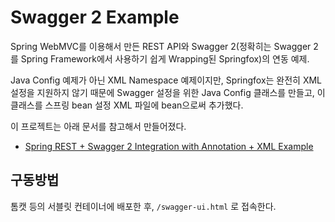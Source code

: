 # Swagger 2 Example

Spring WebMVC를 이용해서 만든 REST API와 Swagger 2(정확히는 Swagger 2를 Spring Framework에서 사용하기 쉽게 Wrapping된 Springfox)의 연동 예제.

Java Config 예제가 아닌 XML Namespace 예제이지만, Springfox는 완전히 XML 설정을 지원하지 않기 때문에 Swagger 설정을 위한 Java Config 클래스를 만들고, 이 클래스를 스프링 bean 설정 XML 파일에 bean으로써 추가했다.

이 프로젝트는 아래 문서를 참고해서 만들어졌다.

  * [Spring REST + Swagger 2 Integration with Annotation + XML Example](https://www.concretepage.com/spring-4/spring-rest-swagger-2-integration-with-annotation-xml-example)

## 구동방법

톰캣 등의 서블릿 컨테이너에 배포한 후, `/swagger-ui.html` 로 접속한다.
